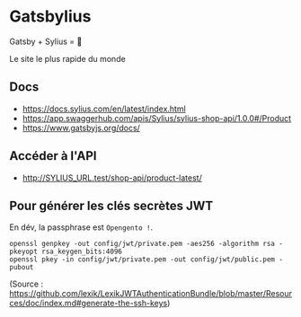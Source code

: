 # Gatsbylius

Gatsby + Sylius = :rocket:

Le site le plus rapide du monde

## Docs

- https://docs.sylius.com/en/latest/index.html
- https://app.swaggerhub.com/apis/Sylius/sylius-shop-api/1.0.0#/Product
- https://www.gatsbyjs.org/docs/

## Accéder à l'API

- http://SYLIUS_URL.test/shop-api/product-latest/

## Pour générer les clés secrètes JWT

En dév, la passphrase est `Opengento !`.

```
openssl genpkey -out config/jwt/private.pem -aes256 -algorithm rsa -pkeyopt rsa_keygen_bits:4096
openssl pkey -in config/jwt/private.pem -out config/jwt/public.pem -pubout
```

(Source : https://github.com/lexik/LexikJWTAuthenticationBundle/blob/master/Resources/doc/index.md#generate-the-ssh-keys)
